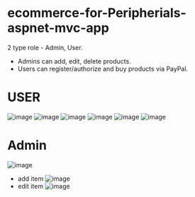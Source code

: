 # ecommerce-for-Peripherials-aspnet-mvc-app

 2 type role - Admin, User.
* Admins can add, edit, delete products.
* Users can register/authorize and buy products via PayPal.
# USER
![image](https://user-images.githubusercontent.com/52431123/153747039-656f073b-acb2-4c18-abf0-cf1ec26a4998.png)
![image](https://user-images.githubusercontent.com/52431123/153747044-93dba819-2b6e-4027-896b-68354885df0a.png)
![image](https://user-images.githubusercontent.com/52431123/153747063-a3829345-3861-4a5e-be71-efb5fe7d022b.png)
![image](https://user-images.githubusercontent.com/52431123/153747067-c8ad0e75-98e7-480e-9819-ca365410e9c6.png)
![image](https://user-images.githubusercontent.com/52431123/153747085-453146b7-07f6-4673-a15c-405dc9102384.png)
![image](https://user-images.githubusercontent.com/52431123/153747095-08ce071e-d16a-4dd7-8589-bdbb3b5eece1.png)
# Admin
![image](https://user-images.githubusercontent.com/52431123/153747129-26caad63-16e0-4788-8acf-861977fd2905.png)
* add item
![image](https://user-images.githubusercontent.com/52431123/153747150-c2ef4e7b-b659-4774-bab5-33133c0e63e7.png)
* edit item
![image](https://user-images.githubusercontent.com/52431123/153747170-fb0db170-df39-4075-9483-9b99c47fac5b.png)
